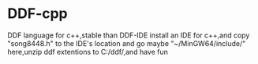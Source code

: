 # DDF-cpp
DDF language for c++,stable than DDF-IDE
install an IDE for c++,and copy "song8448.h" to the IDE's location and go maybe "~/MinGW64/include/" here,unzip ddf extentions to C:/ddf/,and have fun
